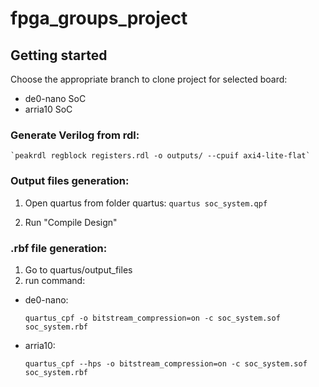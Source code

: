 # fpga_groups_project


## Getting started
Choose the appropriate branch to clone project for selected board:
* de0-nano SoC
* arria10 SoC

### Generate Verilog from rdl:
    `peakrdl regblock registers.rdl -o outputs/ --cpuif axi4-lite-flat`

### Output files generation:
1. Open quartus from folder quartus:
    `quartus soc_system.qpf`

2. Run "Compile Design"

### .rbf file generation:
1. Go to quartus/output_files
2. run command:

* de0-nano:
    
    `quartus_cpf -o bitstream_compression=on -c soc_system.sof soc_system.rbf`

* arria10: 

    `quartus_cpf --hps -o bitstream_compression=on -c soc_system.sof soc_system.rbf`
